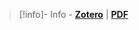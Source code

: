 
> [!info]- Info - [**Zotero**](zotero://select/library/items/EWNXKQA8)  | [**PDF**](file:////Users/user/Zotero/storage/LK535QD3/Aghabozorgi%20등%20-%202015%20-%20Time-series%20clustering%20–%20A%20decade%20review.pdf)

